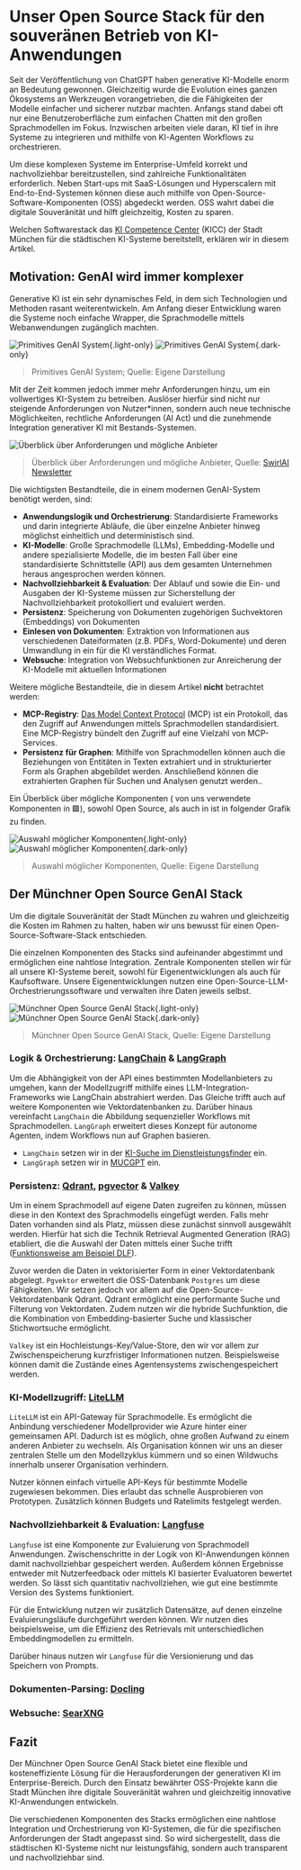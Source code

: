 # Unser Open Source Stack für den souveränen Betrieb von KI-Anwendungen

Seit der Veröffentlichung von ChatGPT haben generative KI-Modelle enorm an Bedeutung gewonnen. Gleichzeitig wurde die Evolution eines ganzen Ökosystems an Werkzeugen vorangetrieben, die die Fähigkeiten der Modelle einfacher und sicherer nutzbar machten.
Anfangs stand dabei oft nur eine Benutzeroberfläche zum einfachen Chatten mit den großen Sprachmodellen im Fokus. Inzwischen arbeiten viele daran, KI tief in ihre Systeme zu integrieren und mithilfe von KI-Agenten Workflows zu orchestrieren.

Um diese komplexen Systeme im Enterprise-Umfeld korrekt und nachvollziehbar bereitzustellen, sind zahlreiche Funktionalitäten erforderlich.
Neben Start-ups mit SaaS-Lösungen und Hyperscalern mit End-to-End-Systemen können diese auch mithilfe von Open-Source-Software-Komponenten (OSS) abgedeckt werden.  OSS wahrt dabei die digitale Souveränität und hilft gleichzeitig, Kosten zu sparen.

Welchen Softwarestack das [KI Competence Center](/kicc) (KICC) der Stadt München für die städtischen KI-Systeme bereitstellt, erklären wir in diesem Artikel.

## Motivation: GenAI wird immer komplexer

Generative KI ist ein sehr dynamisches Feld, in dem sich Technologien und Methoden rasant weiterentwickeln.
Am Anfang dieser Entwicklung waren die Systeme noch einfache Wrapper, die Sprachmodelle mittels Webanwendungen zugänglich machten.

![Primitives GenAI System](/img/blog/genai.png){.light-only}
![Primitives GenAI System](/img/blog/genai_dark.png){.dark-only}

> Primitives GenAI System; Quelle: Eigene Darstellung

Mit der Zeit kommen jedoch immer mehr Anforderungen hinzu, um ein vollwertiges KI-System zu betreiben.
Auslöser hierfür sind nicht nur steigende Anforderungen von Nutzer\*innen, sondern auch neue technische Möglichkeiten, rechtliche Anforderungen (AI Act) und die zunehmende Integration generativer KI mit Bestands-Systemen.

![Überblick über Anforderungen und mögliche Anbieter](/img/blog/swirlai-vendor-landscape.png)

> Überblick über Anforderungen und mögliche Anbieter, Quelle: [SwirlAI Newsletter](https://www.newsletter.swirlai.com/p/enterprise-agentic-ai-hierarchy-of)

Die wichtigsten Bestandteile, die in einem modernen GenAI-System benötigt werden, sind:

- **Anwendungslogik und Orchestrierung**: Standardisierte Frameworks und darin integrierte Abläufe, die über einzelne Anbieter hinweg möglichst einheitlich und deterministisch sind.
- **KI-Modelle**: Große Sprachmodelle (LLMs), Embedding-Modelle und andere spezialisierte Modelle, die im besten Fall über eine standardisierte Schnittstelle (API) aus dem gesamten Unternehmen heraus angesprochen werden können.
- **Nachvollziehbarkeit & Evaluation**: Der Ablauf und sowie die Ein- und Ausgaben der KI-Systeme müssen zur Sicherstellung der Nachvollziehbarkeit protokolliert und evaluiert werden.
- **Persistenz**: Speicherung von Dokumenten zugehörigen Suchvektoren (Embeddings) von Dokumenten
- **Einlesen von Dokumenten**: Extraktion von Informationen aus verschiedenen Dateiformaten (z.B. PDFs, Word-Dokumente) und deren Umwandlung in ein für die KI verständliches Format.
- **Websuche**: Integration von Websuchfunktionen zur Anreicherung der KI-Modelle mit aktuellen Informationen

Weitere mögliche Bestandteile, die in diesem Artikel **nicht** betrachtet werden:

- **MCP-Registry**: [Das Model Context Protocol](https://modelcontextprotocol.io/introduction) (MCP) ist ein Protokoll, das den Zugriff auf Anwendungen mittels Sprachmodellen standardisiert. Eine MCP-Registry bündelt den Zugriff auf eine Vielzahl von MCP-Services.
- **Persistenz für Graphen**: Mithilfe von Sprachmodellen können auch die Beziehungen von Entitäten in Texten extrahiert und in strukturierter Form als Graphen abgebildet werden. Anschließend können die extrahierten Graphen für Suchen und Analysen genutzt werden..

Ein Überblick über mögliche Komponenten ( von uns verwendete Komponenten in 🟩), sowohl Open Source, als auch in   ist in folgender Grafik zu finden.

![Auswahl möglicher Komponenten](/img/blog/genai-component-map.png){.light-only}
![Auswahl möglicher Komponenten](/img/blog/genai-component-map_dark.png){.dark-only}

> Auswahl möglicher Komponenten, Quelle: Eigene Darstellung

## Der Münchner Open Source GenAI Stack

Um die digitale Souveränität der Stadt München zu wahren und gleichzeitig die Kosten im Rahmen zu halten, haben wir uns bewusst für einen Open-Source-Software-Stack entschieden.

Die einzelnen Komponenten des Stacks sind aufeinander abgestimmt und ermöglichen eine nahtlose Integration. Zentrale Komponenten stellen wir für all unsere KI-Systeme bereit, sowohl für Eigenentwicklungen als auch für Kaufsoftware.
Unsere Eigenentwicklungen nutzen eine Open-Source-LLM-Orchestrierungssoftware und verwalten ihre Daten jeweils selbst.

![Münchner Open Source GenAI Stack](/img/blog/kicc-muc-stack.png){.light-only}
![Münchner Open Source GenAI Stack](/img/blog/kicc-muc-stack_dark.png){.dark-only}

> Münchner Open Source GenAI Stack, Quelle: Eigene Darstellung

### Logik & Orchestrierung: [LangChain](https://github.com/langchain-ai/langchain) & [LangGraph](https://github.com/langchain-ai/langgraph)

Um die Abhängigkeit von der API eines bestimmten Modellanbieters zu umgehen, kann der Modellzugriff mithilfe eines LLM-Integration-Frameworks wie LangChain abstrahiert werden. Das Gleiche trifft auch auf weitere Komponenten wie Vektordatenbanken zu.
Darüber hinaus vereinfacht `LangChain` die Abbildung sequenzieller Workflows mit Sprachmodellen. `LangGraph` erweitert dieses Konzept für autonome Agenten, indem Workflows nun auf Graphen basieren.

- `LangChain` setzen wir in der [KI-Suche im Dienstleistungsfinder](/ki-systeme/dl) ein.
- `LangGraph` setzen wir in [MUCGPT](/ki-systeme/mucgpt) ein.

### Persistenz: [Qdrant](https://qdrant.tech/), [pgvector](https://github.com/pgvector/pgvector) & [Valkey](https://valkey.io/)

Um in einem Sprachmodell auf eigene Daten zugreifen zu können, müssen diese in den Kontext des Sprachmodells eingefügt werden. Falls mehr Daten vorhanden sind als Platz, müssen diese zunächst sinnvoll ausgewählt werden. Hierfür hat sich die Technik Retrieval Augmented Generation (RAG) etabliert, die die Auswahl der Daten mittels einer Suche trifft ([Funktionsweise am Beispiel DLF](/ki-systeme/dlf#funktionsweise)).

Zuvor werden die Daten in vektorisierter Form in einer Vektordatenbank abgelegt. `Pgvektor` erweitert die OSS-Datenbank `Postgres` um diese Fähigkeiten.
Wir setzen jedoch vor allem auf die Open-Source-Vektordatenbank Qdrant.
Qdrant ermöglicht eine performante Suche und Filterung von Vektordaten. Zudem nutzen wir die hybride Suchfunktion, die die Kombination von Embedding-basierter Suche und klassischer Stichwortsuche ermöglicht.

`Valkey` ist ein Hochleistungs-Key/Value-Store, den wir vor allem zur Zwischenspeicherung kurzfristiger Informationen nutzen. Beispielsweise können damit die Zustände eines Agentensystems zwischengespeichert werden.

### KI-Modellzugriff: [LiteLLM](https://www.litellm.ai/)

`LiteLLM` ist ein API-Gateway für Sprachmodelle. Es ermöglicht die Anbindung verschiedener Modellprovider wie Azure hinter einer gemeinsamen API. Dadurch ist es möglich, ohne großen Aufwand zu einem anderen Anbieter zu wechseln. Als Organisation können wir uns an dieser zentralen Stelle um den Modellzyklus kümmern und so einen Wildwuchs innerhalb unserer Organisation verhindern.

Nutzer können einfach virtuelle API-Keys für bestimmte Modelle zugewiesen bekommen. Dies erlaubt das schnelle Ausprobieren von Prototypen. Zusätzlich können Budgets und Ratelimits festgelegt werden.

### Nachvollziehbarkeit & Evaluation: [Langfuse](https://langfuse.com/)

`Langfuse` ist eine Komponente zur Evaluierung von Sprachmodell Anwendungen. Zwischenschritte in der Logik von KI-Anwendungen können damit nachvollziehbar gespeichert werden. Außerdem können Ergebnisse entweder mit Nutzerfeedback oder mittels KI basierter Evaluatoren bewertet werden. So lässt sich quantitativ nachvollziehen, wie gut eine bestimmte Version des Systems funktioniert.

Für die Entwicklung nutzen wir zusätzlich Datensätze, auf denen einzelne Evaluierungsläufe durchgeführt werden können. Wir nutzen dies beispielsweise, um die Effizienz des Retrievals mit unterschiedlichen Embeddingmodellen zu ermitteln.

Darüber hinaus nutzen wir `Langfuse` für die Versionierung und das Speichern von Prompts.

### Dokumenten-Parsing: [Docling](https://docling-project.github.io/docling/)

### Websuche: [SearXNG](https://github.com/searxng/searxng)

## Fazit

Der Münchner Open Source GenAI Stack bietet eine flexible und kosteneffiziente Lösung für die Herausforderungen der generativen KI im Enterprise-Bereich.
Durch den Einsatz bewährter OSS-Projekte kann die Stadt München ihre digitale Souveränität wahren und gleichzeitig innovative KI-Anwendungen entwickeln.

Die verschiedenen Komponenten des Stacks ermöglichen eine nahtlose Integration und Orchestrierung von KI-Systemen, die für die spezifischen Anforderungen der Stadt angepasst sind.
So wird sichergestellt, dass die städtischen KI-Systeme nicht nur leistungsfähig, sondern auch transparent und nachvollziehbar sind.
